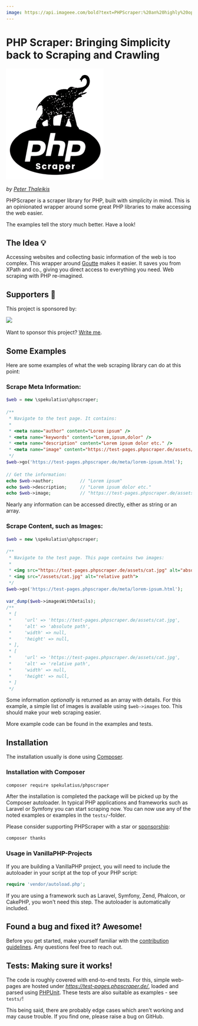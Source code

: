 ```yaml
---
image: https://api.imageee.com/bold?text=PHPScraper:%20an%20highly%20opinionated%20web-interface&bg_image=https://images.unsplash.com/photo-1542762933-ab3502717ce7
---
```


PHP Scraper: Bringing Simplicity back to Scraping and Crawling
==============================================================

![PHP Scraper: Bringing Simplicity back to Scraping and Crawling](logo-light.png)

*by [Peter Thaleikis](https://peterthaleikis.com)*

PHPScraper is a scraper library for PHP, built with simplicity in mind. This is an opinionated wrapper around some great PHP libraries to make accessing the web easier.

The examples tell the story much better. Have a look!


The Idea 💡️
----------

Accessing websites and collecting basic information of the web is too complex. This wrapper around [Goutte](https://github.com/FriendsOfPHP/Goutte) makes it easier. It saves you from XPath and co., giving you direct access to everything you need. Web scraping with PHP re-imagined.


Supporters 💪️
-------------

This project is sponsored by:

<a href="https://bringyourownideas.com" target="_blank" rel="noopener noreferrer"><img src="https://bringyourownideas.com/images/byoi-logo.jpg" height="100px"></a>

Want to sponsor this project? [Write me](https://peterthaleikis.com/contact).


Some Examples
-------------

Here are some examples of what the web scraping library can do at this point:

### Scrape Meta Information:

```php
$web = new \spekulatius\phpscraper;

/**
 * Navigate to the test page. It contains:
 *
 * <meta name="author" content="Lorem ipsum" />
 * <meta name="keywords" content="Lorem,ipsum,dolor" />
 * <meta name="description" content="Lorem ipsum dolor etc." />
 * <meta name="image" content="https://test-pages.phpscraper.de/assets/cat.jpg" />
 */
$web->go('https://test-pages.phpscraper.de/meta/lorem-ipsum.html');

// Get the information:
echo $web->author;          // "Lorem ipsum"
echo $web->description;     // "Lorem ipsum dolor etc."
echo $web->image;           // "https://test-pages.phpscraper.de/assets/cat.jpg"
```

Nearly any information can be accessed directly, either as string or an array.


### Scrape Content, such as Images:

```php
$web = new \spekulatius\phpscraper;

/**
 * Navigate to the test page. This page contains two images:
 *
 * <img src="https://test-pages.phpscraper.de/assets/cat.jpg" alt="absolute path">
 * <img src="/assets/cat.jpg" alt="relative path">
 */
$web->go('https://test-pages.phpscraper.de/meta/lorem-ipsum.html');

var_dump($web->imagesWithDetails);
/**
 * [
 *     'url' => 'https://test-pages.phpscraper.de/assets/cat.jpg',
 *     'alt' => 'absolute path',
 *     'width' => null,
 *     'height' => null,
 * ],
 * [
 *     'url' => 'https://test-pages.phpscraper.de/assets/cat.jpg',
 *     'alt' => 'relative path',
 *     'width' => null,
 *     'height' => null,
 * ]
 */
```

Some information *optionally* is returned as an array with details. For this example, a simple list of images is available using `$web->images` too. This should make your web scraping easier.

More example code can be found in the examples and tests.


Installation
------------

The installation usually is done using [Composer](https://getcomposer.org).

### Installation with Composer

```bash
composer require spekulatius/phpscraper
```

After the installation is completed the package will be picked up by the Composer autoloader. In typical PHP applications and frameworks such as Laravel or Symfony you can start scraping now. You can now use any of the noted examples or examples in the `tests/`-folder.

Please consider supporting PHPScraper with a star or [sponsorship](https://github.com/sponsors/spekulatius):

```bash
composer thanks
```

### Usage in VanillaPHP-Projects

If you are building a VanillaPHP project, you will need to include the autoloader in your script at the top of your PHP script:

```php
require 'vendor/autoload.php';
```

If you are using a framework such as Laravel, Symfony, Zend, Phalcon, or CakePHP, you won't need this step. The autoloader is automatically included.


Found a bug and fixed it? Awesome!
----------------------------------

Before you get started, make yourself familiar with the [contribution guidelines](/contributing.html). Any questions feel free to reach out.


Tests: Making sure it works!
----------------------------

The code is roughly covered with end-to-end tests. For this, simple web-pages are hosted under *https://test-pages.phpscraper.de/*, loaded and parsed using [PHPUnit](https://phpunit.de/). These tests are also suitable as examples - see `tests/`!

This being said, there are probably edge cases which aren't working and may cause trouble. If you find one, please raise a bug on GitHub.
